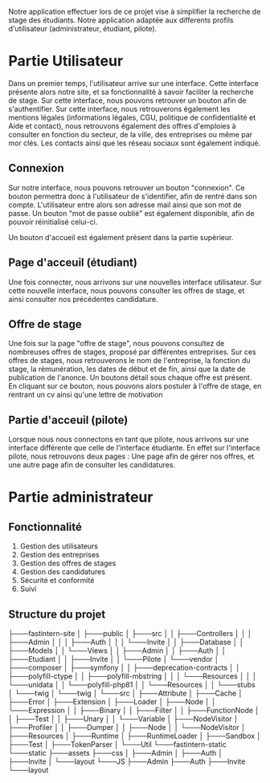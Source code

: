 Notre application effectuer lors de ce projet vise à simplifier la recherche de stage des étudiants. Notre application adaptée aux differents profils d'utilisateur (administrateur, étudiant, pilote).


# Partie Utilisateur

Dans un premier temps, l'utilisateur arrive sur une interface. Cette interface présente alors notre site, et sa fonctionnalité à savoir faciliter la recherche de stage.
Sur cette interface, nous pouvons retrouver un bouton afin de s'authentifier.
Sur cette interface, nous retrouverons également les mentions légales (informations légales, CGU, politique de confidentialité et Aide et contact), nous retrouvons également des offres d'emploies à consulter en fonction du secteur, de la ville, des entreprises ou même par mor clés. Les contacts ainsi que les réseau sociaux sont également indiqué.

## Connexion

Sur notre interface, nous pouvons retrouver un bouton "connexion". Ce bouton permettra donc à l'utilisateur de s'identifier, afin de rentré dans son compte. 
L'utilisateur entre alors son adresse mail ainsi que son mot de passe. 
Un bouton "mot de passe oublié" est également disponible, afin de pouvoir réinitialisé celui-ci.

Un bouton d'accueil est également présent dans la partie supérieur.

## Page d'acceuil (étudiant)

Une fois connecter, nous arrivons sur une nouvelles interface utilisateur. Sur cette nouvelle interface, nous pouvons consulter les offres de stage, et ainsi consulter nos précédentes candidature.

## Offre de stage 

Une fois sur la page "offre de stage", nous pouvons consultez de nombreuses offres de stages, proposé par différentes entreprises.
Sur ces offres de stages, nous retrouverons le nom de l'entreprise, la fonction du stage, la rémunération, les dates de début et de fin, ainsi que la date de publication de l'anonce.
Un boutons détail sous chaque offre est présent. En cliquant sur ce bouton, nous pouvons alors postuler à l'offre de stage, en rentrant un cv ainsi qu'une lettre de motivation

## Partie d'acceuil (pilote)

Lorsque nous nous connectons en tant que pilote, nous arrivons sur une interface différente que celle de l'interface étudiante.
En effet sur l'interface pilote, nous retrouvons deux pages : Une page afin de gérer nos offres, et une autre page afin de consulter les candidatures.

# Partie administrateur 

## Fonctionnalité 

1. Gestion des utilisateurs 
2. Gestion des entreprises
3. Gestion des offres de stages
4. Gestion des candidatures 
5. Sécurité et conformité
6. Suivi

## Structure du projet 

├───fastintern-site
│   ├───public
│   ├───src
│   │   ├───Controllers
│   │   │   ├───Admin
│   │   │   ├───Auth
│   │   │   └───Invite
│   │   ├───Database
│   │   ├───Models
│   │   └───Views
│   │       ├───Admin
│   │       ├───Auth
│   │       ├───Etudiant
│   │       ├───Invite
│   │       └───Pilote
│   └───vendor
│       ├───composer
│       ├───symfony
│       │   ├───deprecation-contracts
│       │   ├───polyfill-ctype
│       │   ├───polyfill-mbstring
│       │   │   └───Resources
│       │   │       └───unidata
│       │   └───polyfill-php81
│       │       └───Resources
│       │           └───stubs
│       └───twig
│           └───twig
│               └───src
│                   ├───Attribute
│                   ├───Cache
│                   ├───Error
│                   ├───Extension
│                   ├───Loader
│                   ├───Node
│                   │   └───Expression
│                   │       ├───Binary
│                   │       ├───Filter
│                   │       ├───FunctionNode
│                   │       ├───Test
│                   │       ├───Unary
│                   │       └───Variable
│                   ├───NodeVisitor
│                   ├───Profiler
│                   │   ├───Dumper
│                   │   ├───Node
│                   │   └───NodeVisitor
│                   ├───Resources
│                   ├───Runtime
│                   ├───RuntimeLoader
│                   ├───Sandbox
│                   ├───Test
│                   ├───TokenParser
│                   └───Util
└───fastintern-static
    └───static
        ├───assets
        ├───css
        │   ├───Admin
        │   ├───Auth
        │   ├───Invite
        │   └───layout
        └───JS
            ├───Admin
            ├───Auth
            ├───Invite
            └───layout

            

